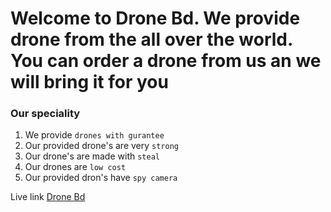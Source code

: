 # Welcome to Drone Bd. We provide drone from the all over the world. You can order a drone from us an we will bring it for you

### Our speciality
1. We provide `drones with gurantee`
2. Our provided drone's are very `strong`
3. Our drone's are made with `steal`
4. Our drones are `low cost`
5. Our provided dron's have `spy camera`

Live link [Drone Bd](https://drone-bd.web.app/)